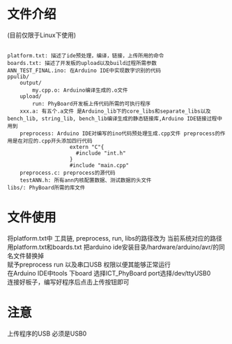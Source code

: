 # 文件介绍 
(目前仅限于Linux下使用)  
<pre><code>
platform.txt: 描述了ide预处理，编译，链接，上传所用的命令  
boards.txt: 描述了开发板的upload以及build过程所需参数  
ANN_TEST_FINAL.ino: 在Arduino IDE中实现数字识别的代码  
ppulib/  
    output/  
        my.cpp.o: Arduino编译生成的.o文件  
    upload/   
        run: PhyBoard开发板上传代码所需的可执行程序  
    xxx.a: 有五个.a文件 是Arduino_lib下的core_libs和separate_libs以及bench_lib, string_lib, bench_lib编译生成的静态链接库,Arduino IDE链接过程中用到      
    preprocess: Arduino IDE对编写的ino代码预处理生成.cpp文件 preprocess的作用是在对应的.cpp开头添加四行代码  
                    extern "C"{  
                      #include "int.h"  
                    }    
                    #include "main.cpp"  
    preprocess.c: preprocess的源代码  
    testANN.h: 所有ann内核配置数据、测试数据的头文件  
libs/: PhyBoard所需的库文件  
</code></pre>

# 文件使用  
将platform.txt中 工具链, preprocess, run, libs的路径改为 当前系统对应的路径  
用platform.txt和boards.txt 把arduino ide安装目录/hardware/arduino/avr/的同名文件替换掉  
赋予preprocess run 以及串口USB 权限以便其能够正常运行  
在Arduino IDE中tools 下board 选择ICT_PhyBoard port选择/dev/ttyUSB0  
连接好板子，编写好程序后点击上传按钮即可  

# 注意
上传程序的USB 必须是USB0
